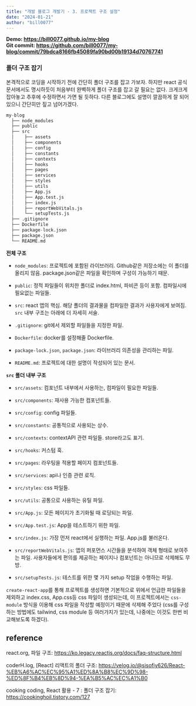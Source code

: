 ```yaml
---
title: "개발 블로그 개발기 - 3. 프로젝트 구조 설정"
date: "2024-01-21"
author: "bill0077"
---
```


**Demo: https://bill0077.github.io/my-blog  
Git commit: https://github.com/bill0077/my-blog/commit/79bdca8166fb45089fa90bd00b19134d70767741**

### 폴더 구조 잡기
본격적으로 코딩을 시작하기 전에 간단히 폴더 구조를 잡고 가보자. 하지만 react 공식 문서에서도 명시하듯이 처음부터 완벽하게 폴더 구조를 잡고 갈 필요는 없다. 크게크게 잡아놓고 추후에 수정하면서 가면 될 듯하다. 다른 블로그에도 설명이 깔끔하게 잘 되어 있으니 간단히만 짚고 넘어가겠다.
```python
my-blog
  ├── node_modules
  ├── public
  ├── src
  │    ├── assets 
  │    ├── components
  │    ├── config
  │    ├── constants
  │    ├── contexts
  │    ├── hooks
  │    ├── pages
  │    ├── services
  │    ├── styles
  │    ├── utils
  │    ├── App.js
  │    ├── App.test.js
  │    ├── index.js
  │    ├── reportWebVitals.js
  │    └── setupTests.js
  ├── .gitignore
  ├── Dockerfile
  ├── package-lock.json
  ├── package.json
  └── README.md
```

**전체 구조**
- `node_modules`: 프로젝트에 포함된 라이브러리. Github같은 저장소에는 이 폴더를 올리지 않음. package.json같은 파일을 확인하며 구성이 가능하기 때문.

- `public`: 정적 파일들이 위치한 폴더로 index.html, 파비콘 등이 포함. 컴파일시에 필요없는 파일들.
- `src`: react 앱의 핵심. 해당 폴더의 결과물을 컴파일한 결과가 사용자에게 보여짐. `src` 내부 구조는 아래에 더 자세히 서술.
- `.gitignore`: git에서 제외할 파일들을 지정한 파일.
- `Dockerfile`: docker를 설정해줄 Dockerfile.
- `package-lock.json`, `package.json`: 라이브러리 의존성을 관리하는 파일.
- `README.md`: 프로젝트에 대한 설명이 작성되어 있는 문서.

**`src` 폴더 내부 구조**
- `src/assets`: 컴포넌트 내부에서 사용하는, 컴파일이 필요한 파일들.

- `src/components`: 재사용 가능한 컴포넌트들.
- `src/config`: config 파일들.
- `src/constants`: 공통적으로 사용되는 상수.
- `src/contexts`: contextAPI 관련 파일들. store라고도 표기.
- `src/hooks`: 커스텀 훅.
- `src/pages`: 라우팅을 적용할 페이지 컴포넌트들.
- `src/services`: api나 인증 관련 로직.
- `src/styles`: css 파일들.
- `src/utils`: 공통으로 사용하는 유틸 파일.
- `src/App.js`: 모든 페이지가 초기화될 때 로딩되는 파일.
- `src/App.test.js`: App을 테스트하기 위한 파일.
- `src/index.js`: 가장 먼저 react에서 실행하는 파일. App.js를 불러온다.
- `src/reportWebVitals.js`: 앱의 퍼포먼스 시간들을 분석하여 객체 형태로 보여주는 파일. 사용자들에게 편의를 제공하는 페이지나 컴포넌트는 아니므로 삭제해도 무방.
- `src/setupTests.js`: 테스트를 위한 몇 가지 setup 작업을 수행하는 파일.

`create-react-app`를 통해 프로젝트를 생성하면 기본적으로 위에서 언급한 파일들을 제외하고 index.css, App.css등 css 파일이 생성되는데, 이 프로젝트에서는 `css-module` 방식을 이용해 css 파일을 작성할 예정이기 때문에 삭제해 주었다 (css를 구성하는 방법에도 tailwind, css module 등 여러가지가 있는데, 나중에는 이것도 한번 비교해보도록 하겠다).


## reference
react.org, 파일 구조: https://ko.legacy.reactjs.org/docs/faq-structure.html

coderH.log, [React] 리액트의 폴더 구조: 
https://velog.io/@sisofiy626/React-%EB%A6%AC%EC%95%A1%ED%8A%B8%EC%9D%98-%ED%8F%B4%EB%8D%94-%EA%B5%AC%EC%A1%B0

cooking coding, React 활용 - 7 : 폴더 구조 잡기: https://cookinghoil.tistory.com/127